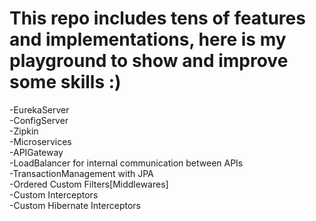 # This repo includes tens of features and implementations, here is my playground to show and improve some skills :)
-EurekaServer</br>
-ConfigServer</br>
-Zipkin</br>
-Microservices</br>
-APIGateway</br>
-LoadBalancer for internal communication between APIs</br>
-TransactionManagement with JPA</br>
-Ordered Custom Filters[Middlewares]</br>
-Custom Interceptors</br>
-Custom Hibernate Interceptors</br>